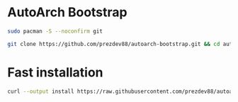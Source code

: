 # AutoArch Bootstrap

```bash
sudo pacman -S --noconfirm git
```

```bash
git clone https://github.com/prezdev88/autoarch-bootstrap.git && cd autoarch-bootstrap && ./install
```

# Fast installation
```bash
curl --output install https://raw.githubusercontent.com/prezdev88/autoarch-bootstrap/master/get && chmod +x install && ./install
```